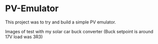 # PV-Emulator
This project was to try and build a simple PV emulator. 

Images of test with my solar car buck converter (Buck setpoint is around 17V load was 3R3)
